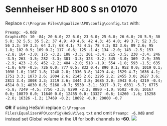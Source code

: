 # Sennheiser HD 800 S sn 01070
Replace `C:\Program Files\EqualizerAPO\config\config.txt` with:
```
Preamp: -6.0dB
GraphicEQ: 10 -84; 20 6.0; 22 6.0; 23 6.0; 25 6.0; 26 6.0; 28 5.9; 30 5.8; 32 5.5; 35 5.2; 37 4.9; 40 4.6; 42 4.3; 45 4.0; 49 3.7; 52 3.5; 56 3.3; 59 3.3; 64 3.7; 68 4.1; 73 4.5; 78 4.3; 83 3.6; 89 2.6; 95 1.8; 102 0.9; 109 0.2; 117 -0.6; 125 -1.4; 134 -2.0; 143 -2.5; 153 -2.8; 164 -3.0; 175 -3.2; 188 -3.3; 201 -3.4; 215 -3.5; 230 -3.4; 246 -3.5; 263 -3.5; 282 -3.3; 301 -3.3; 323 -3.2; 345 -3.0; 369 -2.9; 395 -2.9; 423 -2.6; 452 -2.2; 484 -2.0; 518 -1.9; 554 -1.8; 593 -1.5; 635 -1.0; 679 -0.5; 726 0.0; 777 0.5; 832 0.4; 890 0.1; 952 0.0; 1019 0.1; 1090 1.0; 1167 1.8; 1248 2.8; 1336 3.8; 1429 4.4; 1529 4.7; 1636 4.1; 1751 3.3; 1873 2.6; 2004 2.6; 2145 2.6; 2295 2.2; 2455 3.0; 2627 3.6; 2811 3.4; 3008 3.3; 3219 3.6; 3444 3.8; 3685 2.0; 3943 0.4; 4219 -0.4; 4514 0.1; 4830 0.5; 5168 -0.7; 5530 -3.1; 5917 -3.7; 6331 -5.7; 6775 -5.8; 7249 -4.5; 7756 -3.3; 8299 -2.2; 8880 -1.0; 9502 -0.0; 10167 0.0; 10879 0.0; 11640 0.0; 12455 0.0; 13327 -0.6; 14260 -1.6; 15258 -2.0; 16326 -1.2; 17469 -0.2; 18692 -0.0; 20000 -0.7
```
**OR** if using HeSuVi replace `C:\Program Files\EqualizerAPO\config\HeSuVi\eq.txt` and omit `Preamp: -6.0dB` and instead set Global volume in the UI for both channels to **-60**.
![](https://raw.githubusercontent.com/jaakkopasanen/AutoEq/master/results/Sonoma%20Model%20One/innerfidelity/onear/Sennheiser%20HD%20800%20S%20sn%2001070/Sennheiser%20HD%20800%20S%20sn%2001070.png)